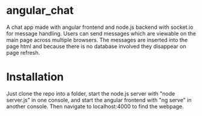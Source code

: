 # angular_chat

A chat app made with angular frontend and node.js backend with socket.io for message handling.
Users can send messages which are viewable on the main page across multiple browsers.
The messages are inserted into the page html and because there is no database involved they disappear on page refresh.

# Installation

Just clone the repo into a folder, start the node.js server with "node server.js" in one console, and start the angular frontend with "ng serve" in another console.
Then navigate to localhost:4000 to find the webpage.
